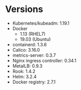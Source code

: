 # Versions

* Kubernetes/kubeadm: 1.19.1
* Docker
    * 1.13 (RHEL7)
    * 19.03 (Ubuntu)
* containerd: 1.3.6
* Calico: 3.16.0
* metrics-server: 0.3.7 
* Nginx ingress controller: 0.34.1
* MetalLB: 0.9.3
* Rook: 1.4.2
* Helm: 3.2.4
* Docker registry: 2.7.1
